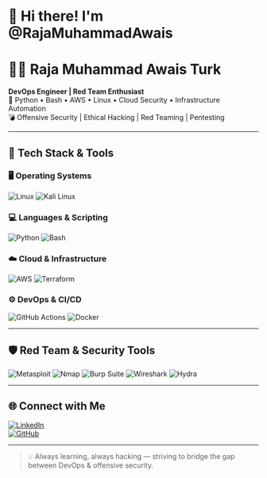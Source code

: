 # 👋 Hi there! I'm **@RajaMuhammadAwais**

# 👨‍💻 Raja Muhammad Awais Turk

**DevOps Engineer | Red Team Enthusiast**  
🔧 Python • Bash • AWS • Linux • Cloud Security • Infrastructure Automation  
💣 Offensive Security | Ethical Hacking | Red Teaming | Pentesting

---

## 🧰 Tech Stack & Tools

### 🖥️ Operating Systems
![Linux](https://img.shields.io/badge/-Linux-FCC624?style=for-the-badge&logo=linux&logoColor=black)
![Kali Linux](https://img.shields.io/badge/-Kali%20Linux-557C94?style=for-the-badge&logo=kalilinux&logoColor=white)

### 💻 Languages & Scripting
![Python](https://img.shields.io/badge/-Python-3776AB?style=for-the-badge&logo=python&logoColor=white)
![Bash](https://img.shields.io/badge/-Bash-4EAA25?style=for-the-badge&logo=gnu-bash&logoColor=white)

### ☁️ Cloud & Infrastructure
![AWS](https://img.shields.io/badge/-AWS-232F3E?style=for-the-badge&logo=amazon-aws&logoColor=white)
![Terraform](https://img.shields.io/badge/-Terraform-7B42BC?style=for-the-badge&logo=terraform&logoColor=white)

### ⚙️ DevOps & CI/CD
![GitHub Actions](https://img.shields.io/badge/-GitHub%20Actions-2088FF?style=for-the-badge&logo=github-actions&logoColor=white)
![Docker](https://img.shields.io/badge/-Docker-2496ED?style=for-the-badge&logo=docker&logoColor=white)

---

## 🛡️ Red Team & Security Tools

![Metasploit](https://img.shields.io/badge/-Metasploit-333?style=for-the-badge&logo=data:image/svg+xml;base64,PHN2ZyBmaWxsPSJ3aGl0ZSI+PHJlY3QgeD0iMCIgeT0iMCIgd2lkdGg9IjEyIiBoZWlnaHQ9IjEyIi8+PC9zdmc+)
![Nmap](https://img.shields.io/badge/-Nmap-004F8C?style=for-the-badge&logo=nmap&logoColor=white)
![Burp Suite](https://img.shields.io/badge/-Burp%20Suite-FF6600?style=for-the-badge&logo=burpsuite&logoColor=white)
![Wireshark](https://img.shields.io/badge/-Wireshark-1679A7?style=for-the-badge&logo=wireshark&logoColor=white)
![Hydra](https://img.shields.io/badge/-Hydra-000000?style=for-the-badge&logo=hydra&logoColor=white)

---

## 🌐 Connect with Me

[![LinkedIn](https://img.shields.io/badge/-LinkedIn-0A66C2?style=for-the-badge&logo=linkedin&logoColor=white)](https://pk.linkedin.com/in/raja-muhammad-awais-turk-3b500a199)  
[![GitHub](https://img.shields.io/badge/-GitHub-181717?style=for-the-badge&logo=github&logoColor=white)](https://github.com/RajaMuhammadAwais)

---

> 💡 Always learning, always hacking — striving to bridge the gap between DevOps & offensive security.

